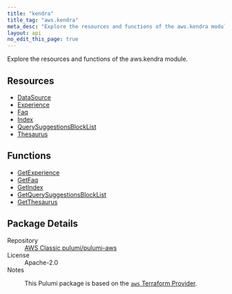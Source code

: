 ```yaml
---
title: "kendra"
title_tag: "aws.kendra"
meta_desc: "Explore the resources and functions of the aws.kendra module."
layout: api
no_edit_this_page: true
---
```


<!-- WARNING: this file was generated by Pulumi Docs Generator. -->
<!-- Do not edit by hand unless you're certain you know what you are doing! -->

Explore the resources and functions of the aws.kendra module.

<h2 id="resources">Resources</h2>
<ul class="api">
    <li><a href="datasource/" title="DataSource"><span class="api-symbol api-symbol--resource"></span>DataSource</a></li>
    <li><a href="experience/" title="Experience"><span class="api-symbol api-symbol--resource"></span>Experience</a></li>
    <li><a href="faq/" title="Faq"><span class="api-symbol api-symbol--resource"></span>Faq</a></li>
    <li><a href="--index/" title="Index"><span class="api-symbol api-symbol--resource"></span>Index</a></li>
    <li><a href="querysuggestionsblocklist/" title="QuerySuggestionsBlockList"><span class="api-symbol api-symbol--resource"></span>QuerySuggestionsBlockList</a></li>
    <li><a href="thesaurus/" title="Thesaurus"><span class="api-symbol api-symbol--resource"></span>Thesaurus</a></li>
</ul>

<h2 id="functions">Functions</h2>
<ul class="api">
    <li><a href="getexperience/" title="GetExperience"><span class="api-symbol api-symbol--function"></span>GetExperience</a></li>
    <li><a href="getfaq/" title="GetFaq"><span class="api-symbol api-symbol--function"></span>GetFaq</a></li>
    <li><a href="getindex/" title="GetIndex"><span class="api-symbol api-symbol--function"></span>GetIndex</a></li>
    <li><a href="getquerysuggestionsblocklist/" title="GetQuerySuggestionsBlockList"><span class="api-symbol api-symbol--function"></span>GetQuerySuggestionsBlockList</a></li>
    <li><a href="getthesaurus/" title="GetThesaurus"><span class="api-symbol api-symbol--function"></span>GetThesaurus</a></li>
</ul>

<h2 id="package-details">Package Details</h2>
<dl class="package-details">
	<dt>Repository</dt>
	<dd><a href="https://github.com/pulumi/pulumi-aws">AWS Classic pulumi/pulumi-aws</a></dd>
	<dt>License</dt>
	<dd>Apache-2.0</dd>
	<dt>Notes</dt>
	<dd><p>This Pulumi package is based on the <a href="https://github.com/hashicorp/terraform-provider-aws"><code>aws</code> Terraform Provider</a>.</p>
</dd>
</dl>

